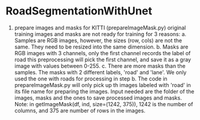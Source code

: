 # RoadSegmentationWithUnet
1. prepare images and masks for KITTI (prepareImageMask.py)
original training images and masks are not ready for training for 3 reasons:
a. Samples are RGB images, however, the sizes (row, cols) are not the same. They need to be resized
    into the same dimension.
b. Masks are RGB images with 3 channels, only the first channel records the label of road
    this preprocessing will pick the first channel, and save it as a gray image with values between
    0-255.
c. There are more masks than the samples. The masks with 2 different labels, 'road' and 'lane'. 
    We only used the one with roads for processing in step b. The code in prepareImageMask.py will
    only pick up th images labeled with 'road' in its file name for preparing the images.
Input needed are the folder of the images, masks and the ones to save processed images and masks.
Note: in getImageMask(df, ind, size=(1242, 375)), 1242 is the number of columns, and 375 are number of 
    rows in the images. 